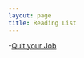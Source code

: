 ```yaml
---
layout: page
title: Reading List
---
```


-[Quit your Job](https://www.palladiummag.com/2022/01/06/quit-your-job/)
